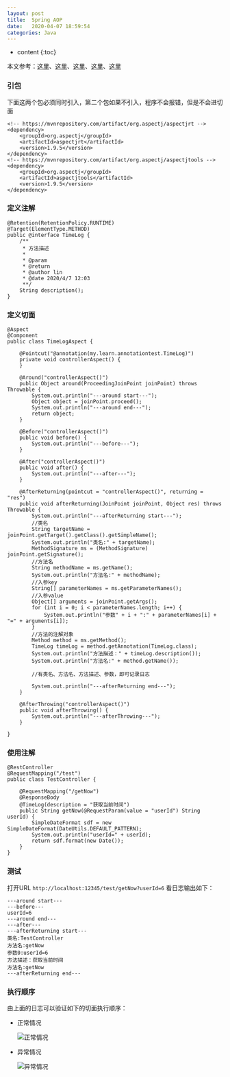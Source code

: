 ```yaml
---
layout: post
title:  Spring AOP
date:   2020-04-07 18:59:54
categories: Java
---
```


* content
{:toc}

本文参考：[这里](https://blog.csdn.net/u010675669/article/details/91509247)、[这里](https://blog.csdn.net/weiweiai123456/article/details/54943724/)、[这里](https://zhuanlan.zhihu.com/p/100731870?utm_source=qq)、[这里](https://blog.csdn.net/u012843873/article/details/80540499)、[这里](https://blog.csdn.net/qq_15396517/article/details/84106997)

### 引包

下面这两个包必须同时引入，第二个包如果不引入，程序不会报错，但是不会进切面

	<!-- https://mvnrepository.com/artifact/org.aspectj/aspectjrt -->
	<dependency>
	    <groupId>org.aspectj</groupId>
	    <artifactId>aspectjrt</artifactId>
	    <version>1.9.5</version>
	</dependency>
	<!-- https://mvnrepository.com/artifact/org.aspectj/aspectjtools -->
	<dependency>
	    <groupId>org.aspectj</groupId>
	    <artifactId>aspectjtools</artifactId>
	    <version>1.9.5</version>
	</dependency>

### 定义注解

	@Retention(RetentionPolicy.RUNTIME)
	@Target(ElementType.METHOD)
	public @interface TimeLog {
	    /**
	     * 方法描述
	     *
	     * @param
	     * @return
	     * @author lin
	     * @date 2020/4/7 12:03
	     **/
	    String description();
	}

### 定义切面

	@Aspect
	@Component
	public class TimeLogAspect {
	
	    @Pointcut("@annotation(my.learn.annotationtest.TimeLog)")
	    private void controllerAspect() {
	    }
	
	    @Around("controllerAspect()")
	    public Object around(ProceedingJoinPoint joinPoint) throws Throwable {
	        System.out.println("---around start---");
	        Object object = joinPoint.proceed();
	        System.out.println("---around end---");
	        return object;
	    }
	
	    @Before("controllerAspect()")
	    public void before() {
	        System.out.println("---before---");
	    }
	
	    @After("controllerAspect()")
	    public void after() {
	        System.out.println("---after---");
	    }
	
	    @AfterReturning(pointcut = "controllerAspect()", returning = "res")
	    public void afterReturning(JoinPoint joinPoint, Object res) throws Throwable {
	        System.out.println("---afterReturning start---");
	        //类名
	        String targetName = joinPoint.getTarget().getClass().getSimpleName();
	        System.out.println("类名:" + targetName);
	        MethodSignature ms = (MethodSignature) joinPoint.getSignature();
	        //方法名
	        String methodName = ms.getName();
	        System.out.println("方法名:" + methodName);
	        //入参key
	        String[] parameterNames = ms.getParameterNames();
	        //入参value
	        Object[] arguments = joinPoint.getArgs();
	        for (int i = 0; i < parameterNames.length; i++) {
	            System.out.println("参数" + i + ":" + parameterNames[i] + "=" + arguments[i]);
	        }
	        //方法的注解对象
	        Method method = ms.getMethod();
	        TimeLog timeLog = method.getAnnotation(TimeLog.class);
	        System.out.println("方法描述：" + timeLog.description());
	        System.out.println("方法名:" + method.getName());
	
	        //有类名、方法名、方法描述、参数，即可记录日志
	
	        System.out.println("---afterReturning end---");
	    }
	
	    @AfterThrowing("controllerAspect()")
	    public void afterThrowing() {
	        System.out.println("---afterThrowing---");
	    }
	
	}

### 使用注解

	@RestController
	@RequestMapping("/test")
	public class TestController {
	
	    @RequestMapping("/getNow")
	    @ResponseBody
	    @TimeLog(description = "获取当前时间")
	    public String getNow(@RequestParam(value = "userId") String userId) {
	        SimpleDateFormat sdf = new SimpleDateFormat(DateUtils.DEFAULT_PATTERN);
	        System.out.println("userId=" + userId);
	        return sdf.format(new Date());
	    }
	}

### 测试

打开URL ```http://localhost:12345/test/getNow?userId=6```
看日志输出如下：
```
---around start---
---before---
userId=6
---around end---
---after---
---afterReturning start---
类名:TestController
方法名:getNow
参数0:userId=6
方法描述：获取当前时间
方法名:getNow
---afterReturning end---
```

### 执行顺序

由上面的日志可以验证如下的切面执行顺序：
* 正常情况

	![正常情况](https://linyongchao.github.io/static/img/aop/normal.png)

* 异常情况

	![异常情况](https://linyongchao.github.io/static/img/aop/throw.png)


